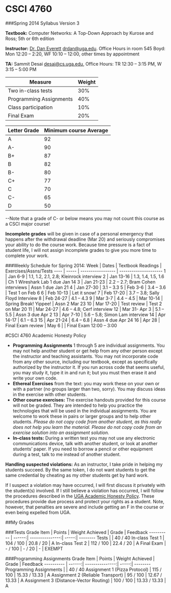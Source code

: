 CSCI 4760
==========================

###Spring 2014 Syllabus
Version 3

**Textbook:** Computer Networks: A Top-Down Approach by Kurose and Ross; 5th or 6th edition

**Instructor:** [Dr. Dan Everett](http://cobweb.cs.uga.edu/~dme/) drdan@uga.edu. Office Hours in room 545 Boyd: Mon 12:20 – 2:20, WF 10:10 – 12:00, other times by appointment

**TA:** Sammit Desai desai@cs.uga.edu, Office Hours: TR 12:30 – 3:15 PM, W 3:15 – 5:00 PM



Measure | Weight
------- | ------
Two in-class tests | 30%
Programming Assignments | 40%
Class participation | 10%
Final Exam | 20%

Letter Grade | Minimum course Average
------------ | ----------------------
A | 92
A- | 90
B+ | 87
B | 82
B- | 80
C+ | 77
C | 70
C- | 65
D | 50

--Note that a grade of C- or below means you may not count this course as a CSCI major course!

**Incomplete grades** will be given in case of a personal emergency that happens after the withdrawal deadline (Mar 20) and seriously compromises your ability to do the course work. Because time pressure is a fact of student life, I will not assign incomplete grades to give you more time to complete your work.


###Weekly Schedule for Spring 2014:
Week | Dates | Textbook Readings | Exercises/Assns/Tests
---- | ----- | ----------------- | ---------------------
1 | Jan 6-9 | 1.1, 1.2, 2.1, 2.8; Kleinrock interview
2 | Jan 13-16 | 1.3, 1.4, 1.5, 1.6 | Ch 1 Wireshark Lab 1 due Jan 14
3 | Jan 21-23 | 2.2 – 2.7; Bram Cohen interviews | Assn 1 due Jan 21
4 | Jan 27-30 | 3.1 – 3.3
5 | Feb 3-6 | 3.4 – 3.6 | Test 1 on Feb 6
6 | Feb 10-13 | Let it snow!
7 | Feb 17-20 | 3.7 – 3.8; Sally Floyd Interview
8 | Feb 24-27 | 4.1 – 4.3
9 | Mar 3-7 | 4.4 – 4.5
 | Mar 10-14 | Spring Break! Yippee! | Assn 2 Mar 23
10 | Mar 17-20 | Test review | Test 2 on Mar 20
11 | Mar 24-27 | 4.6 – 4.8; Cerf interview
12 | Mar 31- Apr 3 | 5.1 – 5.5 | Assn 3 due Apr 2
13 | Apr 7-10 | 5.6 – 5.8; Simon Lam interview
14 | Apr 14-17 | 6.1 – 6.3
15 | Apr 21-24 | 6.4 – 6.8 | Assn 4 due Apr 24
16 | Apr 28 | Final Exam review
 | May 6 |  | Final Exam 12:00 – 3:00



#CSCI 4760 Academic Honesty Policy
- **Programming Assignments** 1 through 5 are individual assignments. You may not help another student or get help from any other person except the instructor and teaching assistants. You may not incorporate code from any other source, including our textbook, except as specifically authorized by the instructor it. If you run across code that seems useful, you may study it, type it in and run it; but you must then erase it and write your own code.
- **Ethereal Exercises** from the text: you may work these on your own or with a partner (no groups larger than two, sorry). You may discuss ideas in the exercise with other students.
- **Other course exercises:** The exercise handouts provided for this course will not be graded. They are intended to help you practice the technologies that will be used in the individual assignments. You are welcome to work these in pairs or larger groups and to help other students. *Please do not copy code from another student, as this really does not help you learn the material. Please do not copy code from an exercise solution into an assignment solution.*
- **In–class tests:** During a written test you may not use any electronic communications device, talk with another student, or look at another students’ paper. If you need to borrow a pencil or other equipment during a test, talk to me instead of another student.

**Handling suspected violations:** As an instructor, I take pride in helping my students succeed. By the same token, I do not want students to get the same credential by cheating as my other students get by hard work.

If I suspect a violation may have occurred, I will first discuss it privately with the student(s) involved. If I still believe a violation has occurred, I will follow the procedures described in the [UGA Academic Honesty Policy](http://ovpi.uga.edu/academic-honesty/academic-honesty-policy). These procedures provide due process and protect your rights as a student. Note, however, that penalties are severe and include getting an F in the course or even being expelled from UGA.

##My Grades

###Tests
Grade Item | Points | Weight Achieved |	Grade | Feedback
---------- | ------:| ---------------:| -----:| --------
Tests | | 40 / 40
In-class Test 1 | 104 / 100 | 20.8 / 20 | A
In-class Test 2 | 112 / 100 | 22.4 / 20 | A
Final Exam | - / 100 | - / 20 | - | EXEMPT
	 

###Programming Assignments
Grade Item | Points | Weight Achieved |	Grade | Feedback
---------- | ------:| ---------------:| -----:| --------
Programming Assignments | | 40 / 40
Assignment 1 (Pizza Protocol) | 115 / 100 | 15.33 / 13.33 | A
Assignment 2 (Reliable Transport) | 95 / 100 | 12.67 / 13.33 | A
Assignment 3 (Distance-Vector Routing) | 100 / 100 | 13.33 / 13.33 | A
	 

